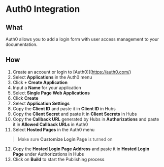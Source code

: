 # Auth0 Integration 

## What 
Auth0 allows you to add a login form with user access management to your documentation. 

## How 
1. Create an account or login to [Auth0]((https://auth0.com/)
2. Select **Applications** in the Auth0 menu
3. Click **+ Create Application**
4. Input a **Name** for your application 
5. Select **Single Page Web Applications**
6. Click **Create** 
7. Select **Application Settings**
8. Copy the **Client ID** and paste it in **Client ID** in Hubs 
9. Copy the **Client Secret** and paste it in **Client Secrets** in Hubs 
10. Copy the **Callback URL** generated by Hubs in **Authorizations** and paste it in **Allowed Callback URLs** in Auth0 
11. Select **Hosted Pages** in the Auth0 menu 
>  Make sure **Customize Login Page** is turned on 
12. Copy the **Hosted Login Page Address** and paste it in **Hosted Login Page** under Authorizations in Hubs 
13. Click on **Build** to start the Publishing process 
